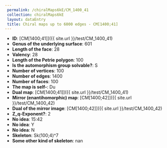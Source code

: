 ```yaml
--- 
 permalink: /chiralMaps6kE/CM_1400_41 
 collection: chiralMaps6kE
 layout: dataEntry
 title: Chiral maps up to 6000 edges - CM[1400;41]
---
```


- **ID**: [CM[1400;41]]({{ site.url }}/test/CM_1400_41)
- **Genus of the underlying surface**: 601
- **Length of the face**: 28
- **Valency**: 28
- **Length of the Petrie polygon**: 100
- **Is the automorphism group solvable?**: S
- **Number of vertices**: 100
- **Number of edges**: 1400
- **Number of faces**: 100
- **The map is self-**: Du
- **Dual map**: [CM[1400;41]]({{ site.url }}/test/CM_1400_41)
- **Mirror (enantihomorphic) map**: [CM[1400;42]]({{ site.url }}/test/CM_1400_42)
- **Dual of the mirror image**: [CM[1400;42]]({{ site.url }}/test/CM_1400_42)
- **Z_q-Exponent?**: 2
- **No idea**:  15:42
- **No idea**: Y
- **No idea**: N
- **Skeleton**: Sk(100;4)^7
- **Some other kind of skeleton**: nan
